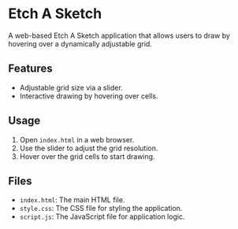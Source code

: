 # Etch A Sketch

A web-based Etch A Sketch application that allows users to draw by hovering over a dynamically adjustable grid.

## Features

- Adjustable grid size via a slider.
- Interactive drawing by hovering over cells.

## Usage

1. Open `index.html` in a web browser.
2. Use the slider to adjust the grid resolution.
3. Hover over the grid cells to start drawing.

## Files

- `index.html`: The main HTML file.
- `style.css`: The CSS file for styling the application.
- `script.js`: The JavaScript file for application logic.
